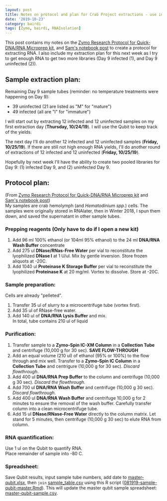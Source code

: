 ```yaml
---
layout: post
title: Notes on protocol and plan for Crab Project extractions - use info from Sam's notebook posts
date: '2019-10-23'
category: bairdi
tags: [Zymo, bairdi, RNAIsolation]
---
```

This post contains my notes on the [Zymo Research Protocol for Quick-DNA/RNA Microprep kit](https://github.com/RobertsLab/resources/blob/master/protocols/Commercial_Protocols/ZymoResearch_quick-dna-rna_microprep_plus_kit_20190411.pdf), and [Sam's notebook post](https://robertslab.github.io/sams-notebook/2019/04/30/RNA-Isolation-and-Quantification-C.bairdi-Hemolymph-Pellet-in-RNAlater.html) to create a protocol for extracting RNA. I also include my extraction plan for this next week as I try to get enough RNA to get two more libraries (Day 9 infected (1), and Day 9 uninfected (2)). 

## Sample extraction plan:   
Remaining Day 9 sample tubes (reminder: no temperature treatments were happening on Day 9):     
- 39 uninfected (21 are listed as "M" for "mature")         
- 49 infected (all are "I" for "immature")       

I will start out by extracting 12 infected and 12 uninfected samples on my first extraction day (**Thursday, 10/24/19**). I will use the Qubit to keep track of the yields. 

The next day I'll do another 12 infected and 12 uninfected samples (**Friday, 10/25/19**). If there are still not high enough RNA yields, I'll do another round of extractions of 12 infected and 12 uninfected (**Friday, 10/25/19**). 

Hopefully by next week I'll have the ability to create two pooled libraries for Day 9: (1) infected Day 9, and (2) uninfected Day 9. 

## Protocol plan: 
(From [Zymo Research Protocol for Quick-DNA/RNA Microprep kit](https://github.com/RobertsLab/resources/blob/master/protocols/Commercial_Protocols/ZymoResearch_quick-dna-rna_microprep_plus_kit_20190411.pdf) and [Sam's notebook post](https://robertslab.github.io/sams-notebook/2019/04/30/RNA-Isolation-and-Quantification-C.bairdi-Hemolymph-Pellet-in-RNAlater.html))               
My samples are crab hemolymph (and _Hematodinium spp._) cells. The samples were originally stored in RNAlater, then in Winter 2018, I spun them down, and saved the supernatant in other sample tubes. 

### Prepping reagents (Only have to do if I open a new kit) 
1. Add 96 ml 100% ethanol (or 104ml 95% ethanol) to the 24 ml **DNA/RNA Wash Buffer** concentrate
2. Add 275 ul **DNase/RNas-Free Water** per vial to reconstitute the lyophilized **DNase I** at 1 U/ul. Mix by gentle inversion. Store frozen aliquots at -20C. 
3. Add 1040 ul **Proteinase K Storage Buffer** per vial to reconstitute the lyophilized **Proteinase K** at 20 mg/ml. Vortex to dissolve. Store at -20C. 

### Sample preparation: 
Cells are already "pelleted".      
1. Transfer 35 ul of slurry to a microcentrifuge tube (vortex first).    
2. Add 35 ul of RNase-free water.
3. Add 140 ul of **DNA/RNA Lysis Buffer** and mix.     
In total, tube contains 210 ul of liquid

### Purification: 
1. Transfer sample to a **Zymo-Spin IC-XM Column** in a **Collection Tube** and centrifuge (10,000 g for 30 sec). **SAVE FLOW-THROUGH**
2. Add an equal volume (210 ul) of ethanol (95% or 100%) to the flow through and mix well. Transfer to a **Zymo-Spin IC Column** in a **Collection Tube** and centrigure (10,000 g for 30 sec). _Discard flowthrough_.
3. Add 400 ul **DNA/RNA Prep Buffer** to the column and centrifuge (10,000 g 30 sec). _Discard the flowthrough_. 
4. Add 700 ul **DNA/RNA Wash Buffer** and centrifuge (10,000 g 30 sec). _Discard flowthrough_. 
5. Add 400 ul **DNA/RNA Wash Buffer** and centrifuge 10,000 g for 2 minutes to ensure the removal of the wash buffer. Carefully transfer column into a clean microcentrifuge tube. 
6. Add 15 ul **DNase/RNase-Free Water** directly to the column matrix. Let stand for 5 minutes, then centrifuge (10,000 g 30 sec) to elute RNA from column. 

### RNA quantification:
Use 1 ul on the Qubit to quantify RNA.   
Place remainder of sample into -80 C.

### Spreadsheet:   
Save Qubit results, input sample tube numbers, add date to [master-qubit.xlsx](https://github.com/RobertsLab/project-crab/blob/master/analyses/master-qubit.xlsx), then `join` [sample_table.csv](https://github.com/RobertsLab/project-crab/blob/master/analyses/sample_table.csv) using this R script ([081919-sample-qubit-master.Rmd](https://github.com/RobertsLab/project-crab/blob/master/scripts/081919-sample-qubit-master.Rmd)). This will update the master qubit sample spreadsheet: [master-qubit-sample.csv](https://github.com/RobertsLab/project-crab/blob/master/analyses/master-qubit-sample.csv).
